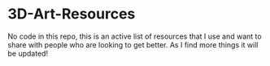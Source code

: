 # 3D-Art-Resources
No code in this repo, this is an active list of resources that I use and want to share with people who are looking to get better. As I find more things it will be updated!
